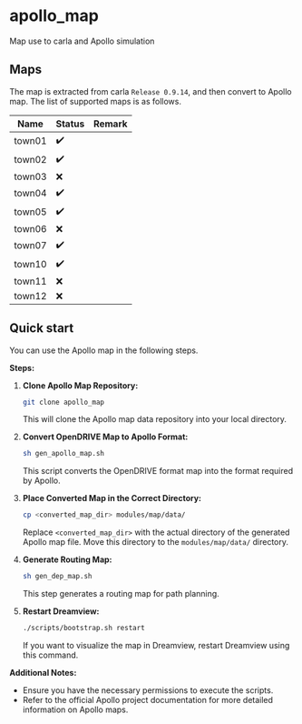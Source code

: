 # apollo_map
Map use to carla and Apollo simulation

## Maps
The map is extracted from carla `Release 0.9.14`, and then convert to Apollo map. The list of supported maps is as follows.

| Name   | Status             | Remark |
|--------|--------------------|--------|
| town01 | :heavy_check_mark: |        |
| town02 | :heavy_check_mark: |        |
| town03 | :x:                |        |
| town04 | :heavy_check_mark: |        |
| town05 | :heavy_check_mark: |        |
| town06 | :x:                |        |
| town07 | :heavy_check_mark: |        |
| town10 | :heavy_check_mark: |        |
| town11 | :x:                |        |
| town12 | :x:                |        |

## Quick start
You can use the Apollo map in the following steps.

**Steps:**

1. **Clone Apollo Map Repository:**

   ```bash
   git clone apollo_map
   ```

   This will clone the Apollo map data repository into your local directory.

2. **Convert OpenDRIVE Map to Apollo Format:**

   ```bash
   sh gen_apollo_map.sh
   ```

   This script converts the OpenDRIVE format map into the format required by Apollo.

3. **Place Converted Map in the Correct Directory:**

   ```bash
   cp <converted_map_dir> modules/map/data/
   ```

   Replace `<converted_map_dir>` with the actual directory of the generated Apollo map file. Move this directory to the `modules/map/data/` directory.

4. **Generate Routing Map:**

   ```bash
   sh gen_dep_map.sh
   ```

   This step generates a routing map for path planning.

5. **Restart Dreamview:**

   ```bash
   ./scripts/bootstrap.sh restart
   ```

   If you want to visualize the map in Dreamview, restart Dreamview using this command.

**Additional Notes:**

* Ensure you have the necessary permissions to execute the scripts.
* Refer to the official Apollo project documentation for more detailed information on Apollo maps.

